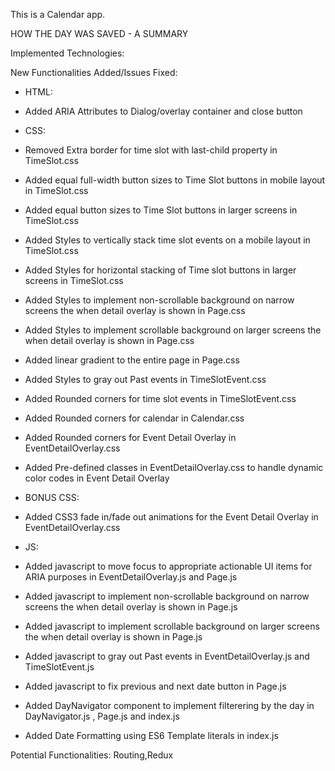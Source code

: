 This is a Calendar app.

HOW THE DAY WAS SAVED - A SUMMARY

Implemented Technologies:

New Functionalities Added/Issues Fixed:

* 	HTML:
* 	Added ARIA Attributes to Dialog/overlay container and close button

*	CSS:
*	Removed Extra border for time slot with last-child property in TimeSlot.css
*	Added equal full-width button sizes to Time Slot buttons in mobile layout in TimeSlot.css
*	Added equal button sizes to Time Slot buttons in larger screens in TimeSlot.css
*	Added Styles to vertically stack time slot events on a mobile layout in TimeSlot.css
*	Added Styles for horizontal stacking of Time slot buttons in larger screens in TimeSlot.css
*	Added Styles to implement non-scrollable background on narrow screens the when detail overlay is shown in Page.css
*	Added Styles to implement scrollable background on larger screens the when detail overlay is shown in Page.css
*	Added linear gradient to the entire page in Page.css 
*	Added Styles to gray out Past events in TimeSlotEvent.css
*	Added Rounded corners for time slot events in TimeSlotEvent.css
*	Added Rounded corners for calendar in Calendar.css
*	Added Rounded corners for Event Detail Overlay in EventDetailOverlay.css
*	Added Pre-defined classes in EventDetailOverlay.css to handle dynamic color codes in Event Detail Overlay

*	BONUS CSS:
*	Added CSS3 fade in/fade out animations for the Event Detail Overlay in EventDetailOverlay.css

*	JS:
*	Added javascript to move focus to appropriate actionable UI items for ARIA purposes in EventDetailOverlay.js and Page.js
*	Added javascript to implement non-scrollable background on narrow screens the when detail overlay is shown in Page.js
*	Added javascript to implement scrollable background on larger screens the when detail overlay is shown in Page.js
*	Added javascript to gray out Past events in EventDetailOverlay.js and TimeSlotEvent.js
*	Added javascript to fix previous and next date button in Page.js
*	Added DayNavigator component to implement filterering by the day in DayNavigator.js , Page.js and index.js
*   Added Date Formatting using ES6 Template literals in index.js

Potential Functionalities:
Routing,Redux